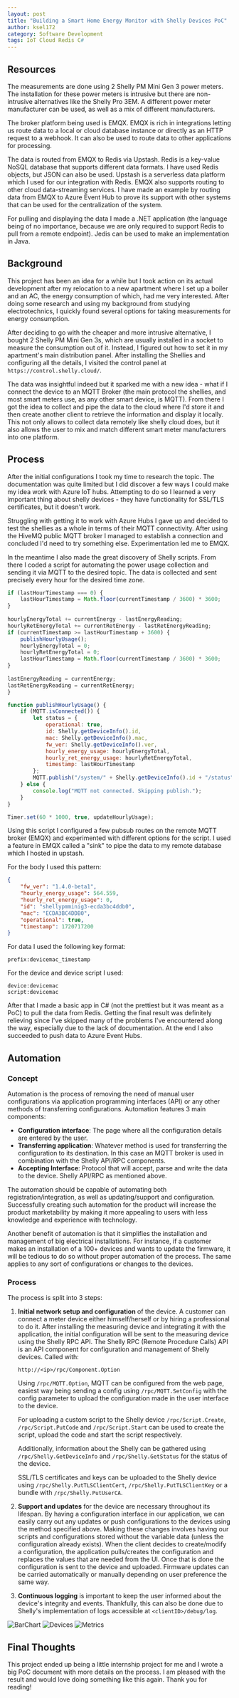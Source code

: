 ```yaml
---
layout: post
title: "Building a Smart Home Energy Monitor with Shelly Devices PoC"
author: ksel172
category: Software Development
tags: IoT Cloud Redis C#
---
```


## Resources

The measurements are done using 2 Shelly PM Mini Gen 3 power meters. The installation for these power meters is intrusive but there are non-intrusive alternatives like the Shelly Pro 3EM. A different power meter manufacturer can be used, as well as a mix of different manufacturers.

The broker platform being used is EMQX. EMQX is rich in integrations letting us route data to a local or cloud database instance or directly as an HTTP request to a webhook. It can also be used to route data to other applications for processing.

The data is routed from EMQX to Redis via Upstash. Redis is a key-value NoSQL database that supports different data formats. I have used Redis objects, but JSON can also be used. Upstash is a serverless data platform which I used for our integration with Redis. EMQX also supports routing to other cloud data-streaming services. I have made an example by routing data from EMQX to Azure Event Hub to prove its support with other systems that can be used for the centralization of the system.

For pulling and displaying the data I made a .NET application (the language being of no importance, because we are only required to support Redis to pull from a remote endpoint). Jedis can be used to make an implementation in Java.

## Background

This project has been an idea for a while but I took action on its actual development after my relocation to a new apartment where I set up a boiler and an AC, the energy consumption of which, had me very interested. After doing some research and using my background from studying electrotechnics, I quickly found several options for taking measurements for energy consumption.

After deciding to go with the cheaper and more intrusive alternative, I bought 2 Shelly PM Mini Gen 3s, which are usually installed in a socket to measure the consumption out of it. Instead, I figured out how to set it in my apartment's main distribution panel. After installing the Shellies and configuring all the details, I visited the control panel at `https://control.shelly.cloud/`.

The data was insightful indeed but it sparked me with a new idea - what if I connect the device to an MQTT Broker (the main protocol the shellies, and most smart meters use, as any other smart device, is MQTT). From there I got the idea to collect and pipe the data to the cloud where I'd store it and then create another client to retrieve the information and display it locally. This not only allows to collect data remotely like shelly cloud does, but it also allows the user to mix and match different smart meter manufacturers into one platform.

## Process

After the initial configurations I took my time to research the topic. The documentation was quite limited but I did discover a few ways I could make my idea work with Azure IoT hubs. Attempting to do so I learned a very important thing about shelly devices - they have functionality for SSL/TLS certificates, but it doesn't work.

Struggling with getting it to work with Azure Hubs I gave up and decided to test the shellies as a whole in terms of their MQTT connectivity. After using the HiveMQ public MQTT broker I managed to establish a connection and concluded I'd need to try something else. Experimentation led me to EMQX.

In the meantime I also made the great discovery of Shelly scripts. From there I coded a script for automating the power usage collection and sending it via MQTT to the desired topic. The data is collected and sent precisely every hour for the desired time zone.

```javascript
if (lastHourTimestamp === 0) {
    lastHourTimestamp = Math.floor(currentTimestamp / 3600) * 3600;
}
  
hourlyEnergyTotal += currentEnergy - lastEnergyReading;
hourlyRetEnergyTotal += currentRetEnergy - lastRetEnergyReading;
if (currentTimestamp >= lastHourTimestamp + 3600) {
    publishHourlyUsage();
    hourlyEnergyTotal = 0;
    hourlyRetEnergyTotal = 0;
    lastHourTimestamp = Math.floor(currentTimestamp / 3600) * 3600;
}
  
lastEnergyReading = currentEnergy;
lastRetEnergyReading = currentRetEnergy;
}

function publishHourlyUsage() {
    if (MQTT.isConnected()) {
        let status = {
            operational: true,
            id: Shelly.getDeviceInfo().id,
            mac: Shelly.getDeviceInfo().mac,
            fw_ver: Shelly.getDeviceInfo().ver,
            hourly_energy_usage: hourlyEnergyTotal,
            hourly_ret_energy_usage: hourlyRetEnergyTotal,
            timestamp: lastHourTimestamp
        };
        MQTT.publish("/system/" + Shelly.getDeviceInfo().id + "/status", JSON.stringify(status), 0, false);
    } else {
        console.log("MQTT not connected. Skipping publish.");
    }
}

Timer.set(60 * 1000, true, updateHourlyUsage);
```

Using this script I configured a few pubsub routes on the remote MQTT broker (EMQX) and experimented with different options for the script. I used a feature in EMQX called a "sink" to pipe the data to my remote database which I hosted in upstash.

For the body I used this pattern:
```json
{
    "fw_ver": "1.4.0-beta1",
    "hourly_energy_usage": 564.559,
    "hourly_ret_energy_usage": 0,
    "id": "shellypmminig3-ecda3bc4ddb0",
    "mac": "ECDA3BC4DDB0",
    "operational": true,
    "timestamp": 1720717200
}
```

For data I used the following key format:
```
prefix:devicemac_timestamp
```

For the device and device script I used:
```
device:devicemac
script:devicemac
```

After that I made a basic app in C# (not the prettiest but it was meant as a PoC) to pull the data from Redis. Getting the final result was definitely relieving since I've skipped many of the problems I've encountered along the way, especially due to the lack of documentation. At the end I also succeeded to push data to Azure Event Hubs.

## Automation

### Concept

Automation is the process of removing the need of manual user configurations via application programming interfaces (API) or any other methods of transferring configurations. Automation features 3 main components:

- **Configuration interface**: The page where all the configuration details are entered by the user.
- **Transferring application**: Whatever method is used for transferring the configuration to its destination. In this case an MQTT broker is used in combination with the Shelly API/RPC components.
- **Accepting Interface**: Protocol that will accept, parse and write the data to the device. Shelly API/RPC as mentioned above.

The automation should be capable of automating both registration/integration, as well as updating/support and configuration. Successfully creating such automation for the product will increase the product marketability by making it more appealing to users with less knowledge and experience with technology.

Another benefit of automation is that it simplifies the installation and management of big electrical installations. For instance, if a customer makes an installation of a 100+ devices and wants to update the firmware, it will be tedious to do so without proper automation of the process. The same applies to any sort of configurations or changes to the devices.

### Process

The process is split into 3 steps:

1. **Initial network setup and configuration** of the device. A customer can connect a meter device either himself/herself or by hiring a professional to do it. After installing the measuring device and integrating it with the application, the initial configuration will be sent to the measuring device using the Shelly RPC API. The Shelly RPC (Remote Procedure Calls) API is an API component for configuration and management of Shelly devices. Called with:

   ```
   http://<ip>/rpc/Component.Option
   ```

   Using `/rpc/MQTT.Option`, MQTT can be configured from the web page, easiest way being sending a config using `/rpc/MQTT.SetConfig` with the config parameter to upload the configuration made in the user interface to the device.

   For uploading a custom script to the Shelly device `/rpc/Script.Create`, `/rpc/Script.PutCode` and `/rpc/Script.Start` can be used to create the script, upload the code and start the script respectively.

   Additionally, information about the Shelly can be gathered using `/rpc/Shelly.GetDeviceInfo` and `/rpc/Shelly.GetStatus` for the status of the device.

   SSL/TLS certificates and keys can be uploaded to the Shelly device using `/rpc/Shelly.PutTLSClientCert`, `/rpc/Shelly.PutTLSClientKey` or a bundle with `/rpc/Shelly.PutUserCA`.

2. **Support and updates** for the device are necessary throughout its lifespan. By having a configuration interface in our application, we can easily carry out any updates or push configurations to the devices using the method specified above. Making these changes involves having our scripts and configurations stored without the variable data (unless the configuration already exists). When the client decides to create/modify a configuration, the application pulls/creates the configuration and replaces the values that are needed from the UI. Once that is done the configuration is sent to the device and uploaded. Firmware updates can be carried automatically or manually depending on user preference the same way.

3. **Continuous logging** is important to keep the user informed about the device's integrity and events. Thankfully, this can also be done due to Shelly's implementation of logs accessible at `<clientID>/debug/log`.

![BarChart](/assets/img/2024-11-18-building-smart-home-energy-monitor/barchart_image.png)
![Devices](/assets/img/2024-11-18-building-smart-home-energy-monitor/devices_image.png)
![Metrics](/assets/img/2024-11-18-building-smart-home-energy-monitor/metrics_image.png)

## Final Thoughts

This project ended up being a little internship project for me and I wrote a big PoC document with more details on the process. I am pleased with the result and would love doing something like this again. Thank you for reading!